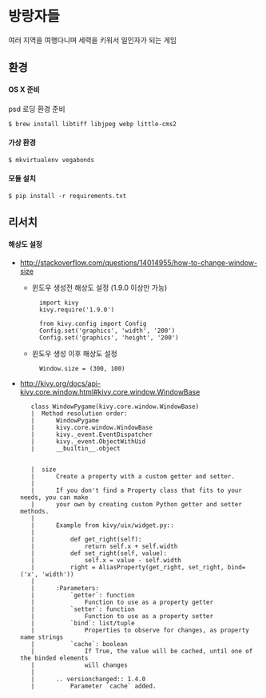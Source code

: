 방랑자들
========

여러 지역을 여행다니며 세력을 키워서 일인자가 되는 게임

환경
----

#### OS X 준비

psd 로딩 환경 준비

    $ brew install libtiff libjpeg webp little-cms2

#### 가상 환경

    $ mkvirtualenv vegabonds

#### 모듈 설치

    $ pip install -r requirements.txt


리서치
------

#### 해상도 설정

* <http://stackoverflow.com/questions/14014955/how-to-change-window-size>

    * 윈도우 생성전 해상도 설정 (1.9.0 이상만 가능)

            import kivy
            kivy.require('1.9.0')

            from kivy.config import Config
            Config.set('graphics', 'width', '200')
            Config.set('graphics', 'height', '200')

    * 윈도우 생성 이후 해상도 설정

            Window.size = (300, 100)

* <http://kivy.org/docs/api-kivy.core.window.html#kivy.core.window.WindowBase>

         class WindowPygame(kivy.core.window.WindowBase)
         |  Method resolution order:
         |      WindowPygame
         |      kivy.core.window.WindowBase
         |      kivy._event.EventDispatcher
         |      kivy._event.ObjectWithUid
         |      __builtin__.object


         |  size
         |      Create a property with a custom getter and setter.
         |   
         |      If you don't find a Property class that fits to your needs, you can make
         |      your own by creating custom Python getter and setter methods.
         |   
         |      Example from kivy/uix/widget.py::
         |   
         |          def get_right(self):
         |              return self.x + self.width
         |          def set_right(self, value):
         |              self.x = value - self.width
         |          right = AliasProperty(get_right, set_right, bind=('x', 'width'))
         |   
         |      :Parameters:
         |          `getter`: function
         |              Function to use as a property getter
         |          `setter`: function
         |              Function to use as a property setter
         |          `bind`: list/tuple
         |              Properties to observe for changes, as property name strings
         |          `cache`: boolean
         |              If True, the value will be cached, until one of the binded elements
         |              will changes
         |   
         |      .. versionchanged:: 1.4.0
         |          Parameter `cache` added.
